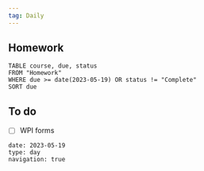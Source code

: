 ```yaml
---
tag: Daily
---
```

## Homework
```dataview
TABLE course, due, status
FROM "Homework" 
WHERE due >= date(2023-05-19) OR status != "Complete"
SORT due
```

## To do
- [ ] WPI forms

```gEvent
date: 2023-05-19
type: day
navigation: true
```